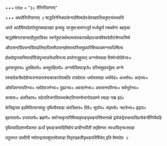 +++
title = "३८ तैत्तिरीयाणाम्‌"

+++
अथतैत्तिरीयाणाम्‌ ॥ श्राद्धदिनेभिन्नपाकेनादौवैश्वदेवःदेवयज्ञादिचतुष्टयंचभवति

अपरे आदौवैश्वदेवांतेतुपंचमहायज्ञा इत्याहुः याजुषाःसामगाःपूर्वं मध्येकुर्वं त्यथर्वणाः बहवृचाः

श्राद्धशेषेणतत्राप्यादौतुसाग्रिकाः स्वर्गपुष्टयर्थमात्मसंस्कारार्थंप्रातःसायंवैश्वदेवौतंत्रेणकरिष्ये

औपासनाग्रिंपचनाग्रिंवाप्रतिष्ठापितमौपासनहोमवत्परिसमुह्यपरिषिच्यान्नमग्नावधिश्रित्य

प्रोक्ष्योद्वास्याभिघार्याग्रिंसंपूज्यान्नंत्रेधाविभज्य हस्तेनजुहुयात्‌ अग्नयेस्वाहा विश्वेभ्योदेवेभ्यः०

ध्रुवायभूमाय० ध्रुवक्षितये० अच्युतक्षितये० अग्नयेस्विष्टकृते० परिसमुह्यपर्युक्ष्य अग्नेः

पश्चादेकत्रैवदेशेव्यजनाकारश्चक्राकारोवाबलिः तत्रदेवताः धर्मायस्वाहा धर्मायेदं० अधर्माय० अद्भयः०

ओषधिवनस्पतिभ्यः० रक्षोदेवजनेभ्यः० ग्रुह्याभ्यः० अवसानेभ्यः० अवसानपतिभ्यः० सर्वभूतेभ्यः०

कामायः० अंतरिक्षाय० यदेजतिजगतियच्चचेष्टतिनाम्नोभागोयन्नाम्ने स्वाहा नाम्र इदं०

केचिद्वायव इदमितित्यागमाहुः पृथिव्यैस्वाहा अंतरिक्षाय० दिवे० सूर्याय० चंद्रमसे० नक्षत्रेभ्यः० इंद्राय०

बृहस्पतये० प्रजापतये० ब्रह्मणे० सर्वान्सकृत्परिषिच्यपृथक्‌पृथक्‌परिषेचनपक्षे द्वावेकंद्वेचचत्वारिप्रत्येकंत्रीणिचैवहि

पृथिव्यादिदशस्यैकमत ऊर्ध्वं पृथक्‌क्रमादितिज्ञेयं प्राचीनावीती तद्दक्षिणतः स्वधापितृभ्यःस्वाहा

तदुत्तरत उपवीती नमोरुद्रायपशुपतयेस्वाहा पितृरुद्रबलीपृथक्‌परिषिंचेत्‌ इति वैश्वदेवः ॥
